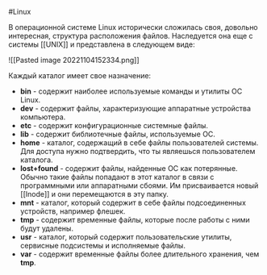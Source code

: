 #Linux 

В операционной системе Linux исторически сложилась своя, довольно интересная, структура расположения файлов. Наследуется она еще с системы [[UNIX]] и представлена в следующем виде:

![[Pasted image 20221104152334.png]]

Каждый каталог имеет свое назначение:
- **bin** - содержит наиболее используемые команды и утилиты ОС Linux.
- **dev** - содержит файлы, характеризующие аппаратные устройства компьютера.
- **etc** - содержит конфигурационные системные файлы.
- **lib** - содержит библиотечные файлы, используемые OC.
- **home** - каталог, содержащий в себе файлы пользователей системы. Для доступа нужно подтвердить, что ты являешься пользователем каталога.
- **lost+found** - содержит файлы, найденные OC как потерянные. Обычно такие файлы попадают в этот каталог в связи с программными или аппаратными сбоями. Им присваивается новый [[Inode]] и они перемещаются в эту папку.
- **mnt** - каталог, который содержит в себе файлы подсоединенных устройств, например флешек. 
- **tmp** - содержит временные файлы, которые после работы с ними будут удалены.
- **usr** - каталог, который содержит пользовательские утилиты, сервисные подсистемы и исполняемые файлы.
- **var** - содержит временные файлы более длительного хранения, чем **tmp**.
